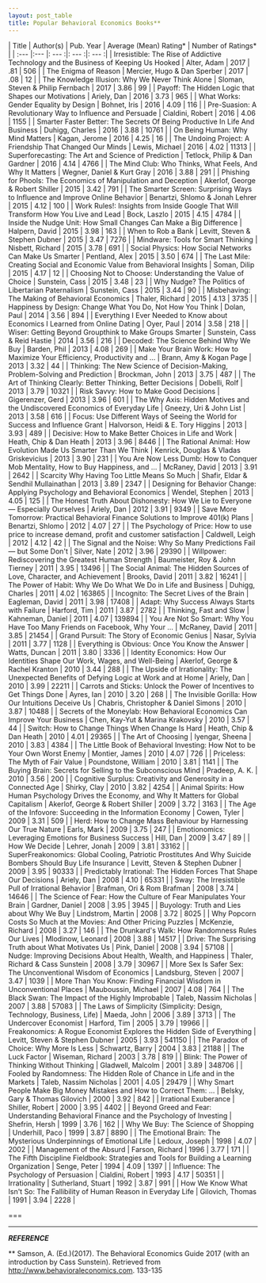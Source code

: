 ```yaml
---
layout: post_table
title: Popular Behavioral Economics Books**
---
```


| Title         | Author(s)           | Pub. Year  | Average (Mean) Rating*  | Number of Ratings*  |
| :--- |:--- |: --- :|: --- :|: --- :|
| Irresistible: The Rise of Addictive Technology and the Business of Keeping Us Hooked | Alter, Adam | 2017 | .81 | 506 |
| The Enigma of Reason | Mercier, Hugo & Dan Sperber | 2017 | .08 | 12 |
| The Knowledge Illusion: Why We Never Think Alone | Sloman, Steven & Philip Fernbach | 2017 | 3.86 | 99 |
| Payoff: The Hidden Logic that Shapes our Motivations | Ariely, Dan | 2016 | 3.73 | 965 |
| What Works: Gender Equality by Design | Bohnet, Iris | 2016 | 4.09 | 116 |
| Pre-Suasion: A Revolutionary Way to Influence and Persuade | Cialdini, Robert | 2016 | 4.06 | 1155 |
| Smarter Faster Better: The Secrets Of Being Productive In Life And Business | Duhigg, Charles | 2016 | 3.88 | 10761 |
| On Being Human: Why Mind Matters | Kagan, Jerome | 2016 | 4.25 | 16 |
| The Undoing Project: A Friendship That Changed Our Minds | Lewis, Michael | 2016 | 4.02 | 11313 |
| Superforecasting: The Art and Science of Prediction | Tetlock, Philip & Dan Gardner | 2016 | 4.14 | 4766 |
| The Mind Club: Who Thinks, What Feels, And Why It Matters | Wegner, Daniel & Kurt Gray | 2016 | 3.88 | 291 |
| Phishing for Phools: The Economics of Manipulation and Deception | Akerlof, George & Robert Shiller | 2015 | 3.42 | 791 |
| The Smarter Screen: Surprising Ways to Influence and Improve Online Behavior | Benartzi, Shlomo & Jonah Lehrer | 2015 | 4.12 | 100 |
| Work Rules!: Insights from Inside Google That Will Transform How You Live and Lead | Bock, Laszlo | 2015 | 4.15 | 4784 |
| Inside the Nudge Unit: How Small Changes Can Make a Big Difference | Halpern, David | 2015 | 3.98 | 163 |
| When to Rob a Bank | Levitt, Steven & Stephen Dubner | 2015 | 3.47 | 7276 |
| Mindware: Tools for Smart Thinking | Nisbett, Richard | 2015 | 3.78 | 691 |
| Social Physics: How Social Networks Can Make Us Smarter | Pentland, Alex | 2015 | 3.50 | 674 |
| The Last Mile: Creating Social and Economic Value from Behavioral Insights | Soman, Dilip | 2015 | 4.17 | 12 |
| Choosing Not to Choose: Understanding the Value of Choice | Sunstein, Cass | 2015 | 3.48 | 23 |
| Why Nudge? The Politics of Libertarian Paternalism | Sunstein, Cass | 2015 | 3.44 | 90 |
| Misbehaving: The Making of Behavioral Economics | Thaler, Richard | 2015 | 4.13 | 3735 |
| Happiness by Design: Change What You Do, Not How You Think | Dolan, Paul | 2014 | 3.56 | 894 |
| Everything I Ever Needed to Know about Economics I Learned from Online Dating | Oyer, Paul | 2014 | 3.58 | 218 |
| Wiser: Getting Beyond Groupthink to Make Groups Smarter | Sunstein, Cass & Reid Hastie | 2014 | 3.56 | 216 |
| Decoded: The Science Behind Why We Buy | Barden, Phil | 2013 | 4.08 | 269 |
| Make Your Brain Work: How to Maximize Your Efficiency, Productivity and … | Brann, Amy & Kogan Page | 2013 | 3.32 | 44 |
| Thinking: The New Science of Decision-Making, Problem-Solving and Prediction | Brockman, John | 2013 | 3.75 | 487 |
| The Art of Thinking Clearly: Better Thinking, Better Decisions | Dobelli, Rolf | 2013 | 3.79 | 10321 |
| Risk Savvy: How to Make Good Decisions | Gigerenzer, Gerd | 2013 | 3.96 | 601 |
| The Why Axis: Hidden Motives and the Undiscovered Economics of Everyday Life | Gneezy, Uri & John List | 2013 | 3.58 | 616 |
| Focus: Use Different Ways of Seeing the World for Success and Influence Grant | Halvorson, Heidi & E. Tory Higgins | 2013 | 3.93 | 489 |
| Decisive: How to Make Better Choices in Life and Work | Heath, Chip & Dan Heath | 2013 | 3.96 | 8446 |
| The Rational Animal: How Evolution Made Us Smarter Than We Think | Kenrick, Douglas & Vladas Griskevicius | 2013 | 3.90 | 231 |
| You Are Now Less Dumb: How to Conquer Mob Mentality, How to Buy Happiness, and … | McRaney, David | 2013 | 3.91 | 2642 |
| Scarcity Why Having Too Little Means So Much | Shafir, Eldar & Sendhil Mullainathan | 2013 | 3.89 | 2347 |
| Designing for Behavior Change: Applying Psychology and Behavioral Economics | Wendel, Stephen | 2013 | 4.05 | 125 |
| The Honest Truth About Dishonesty: How We Lie to Everyone — Especially Ourselves | Ariely, Dan | 2012 | 3.91 | 9349 |
| Save More Tomorrow: Practical Behavioral Finance Solutions to Improve 401(k) Plans | Benartzi, Shlomo | 2012 | 4.07 | 27 |
| The Psychology of Price: How to use price to increase demand, profit and customer satisfaction | Caldwell, Leigh | 2012 | 4.12 | 42 |
| The Signal and the Noise: Why So Many Predictions Fail — but Some Don't | Silver, Nate | 2012 | 3.96 | 29390 |
| Willpower: Rediscovering the Greatest Human Strength | Baumeister, Roy & John Tierney | 2011 | 3.95 | 13496 |
| The Social Animal: The Hidden Sources of Love, Character, and Achievement | Brooks, David | 2011 | 3.82 | 16241 |
| The Power of Habit: Why We Do What We Do in Life and Business | Duhigg, Charles | 2011 | 4.02 | 163865 |
| Incognito: The Secret Lives of the Brain | Eagleman, David | 2011 | 3.98 | 17408 |
| Adapt: Why Success Always Starts with Failure | Harford, Tim | 2011 | 3.87 | 2782 |
| Thinking, Fast and Slow | Kahneman, Daniel | 2011 | 4.07 | 139894 |
| You Are Not So Smart: Why You Have Too Many Friends on Facebook, Why Your … | McRaney, David | 2011 | 3.85 | 21454 |
| Grand Pursuit: The Story of Economic Genius | Nasar, Sylvia | 2011 | 3.77 | 1128 |
| Everything is Obvious: Once You Know the Answer | Watts, Duncan | 2011 | 3.80 | 3336 |
| Identity Economics: How Our Identities Shape Our Work, Wages, and Well-Being | Akerlof, George & Rachel Kranton | 2010 | 3.44 | 288 |
| The Upside of Irrationality: The Unexpected Benefits of Defying Logic at Work and at Home | Ariely, Dan | 2010 | 3.99 | 22211 |
| Carrots and Sticks: Unlock the Power of Incentives to Get Things Done | Ayres, Ian | 2010 | 3.20 | 268 |
| The Invisible Gorilla: How Our Intuitions Deceive Us | Chabris, Christopher & Daniel Simons | 2010 | 3.87 | 10488 |
| Secrets of the Moneylab: How Behavioral Economics Can Improve Your Business | Chen, Kay-Yut & Marina Krakovsky | 2010 | 3.57 | 44 |
| Switch: How to Change Things When Change Is Hard | Heath, Chip & Dan Heath | 2010 | 4.01 | 29365 |
| The Art of Choosing | Iyengar, Sheena | 2010 | 3.83 | 4384 |
| The Little Book of Behavioral Investing: How Not to be Your Own Worst Enemy | Montier, James | 2010 | 4.07 | 726 |
| Priceless: The Myth of Fair Value | Poundstone, William | 2010 | 3.81 | 1141 |
| The Buying Brain: Secrets for Selling to the Subconscious Mind | Pradeep, A. K. | 2010 | 3.56 | 200 |
| Cognitive Surplus: Creativity and Generosity in a Connected Age | Shirky, Clay | 2010 | 3.82 | 4254 |
| Animal Spirits: How Human Psychology Drives the Economy, and Why It Matters for Global Capitalism | Akerlof, George & Robert Shiller | 2009 | 3.72 | 3163 |
| The Age of the Infovore: Succeeding in the Information Economy | Cowen, Tyler | 2009 | 3.31 | 509 |
| Herd: How to Change Mass Behaviour by Harnessing Our True Nature | Earls, Mark | 2009 | 3.75 | 247 |
| Emotionomics: Leveraging Emotions for Business Success | Hill, Dan | 2009 | 3.47 | 89 |
| How We Decide | Lehrer, Jonah | 2009 | 3.81 | 33162 |
| SuperFreakonomics: Global Cooling, Patriotic Prostitutes And Why Suicide Bombers Should Buy Life Insurance | Levitt, Steven & Stephen Dubner | 2009 | 3.95 | 90333 |
| Predictably Irrational: The Hidden Forces That Shape Our Decisions | Ariely, Dan | 2008 | 4.10 | 65331 |
| Sway: The Irresistible Pull of Irrational Behavior | Brafman, Ori & Rom Brafman | 2008 | 3.74 | 14646 |
| The Science of Fear: How the Culture of Fear Manipulates Your Brain | Gardner, Daniel | 2008 | 3.95 | 3945 |
| Buyology: Truth and Lies about Why We Buy | Lindstrom, Martin | 2008 | 3.72 | 8025 |
| Why Popcorn Costs So Much at the Movies: And Other Pricing Puzzles | McKenzie, Richard | 2008 | 3.27 | 146 |
| The Drunkard's Walk: How Randomness Rules Our Lives | Mlodinow, Leonard | 2008 | 3.88 | 14517 |
| Drive: The Surprising Truth about What Motivates Us | Pink, Daniel | 2008 | 3.94 | 57108 |
| Nudge: Improving Decisions About Health, Wealth, and Happiness | Thaler, Richard & Cass Sunstein | 2008 | 3.79 | 30967 |
| More Sex Is Safer Sex: The Unconventional Wisdom of Economics | Landsburg, Steven | 2007 | 3.47 | 1039 |
| More Than You Know: Finding Financial Wisdom in Unconventional Places | Mauboussin, Michael | 2007 | 4.08 | 764 |
| The Black Swan: The Impact of the Highly Improbable | Taleb, Nassim Nicholas | 2007 | 3.88 | 57083 |
| The Laws of Simplicity (Simplicity: Design, Technology, Business, Life) | Maeda, John | 2006 | 3.89 | 3713 |
| The Undercover Economist | Harford, Tim | 2005 | 3.79 | 19966 |
| Freakonomics: A Rogue Economist Explores the Hidden Side of Everything | Levitt, Steven & Stephen Dubner | 2005 | 3.93 | 541150 |
| The Paradox of Choice: Why More Is Less | Schwartz, Barry | 2004 | 3.83 | 21188 |
| The Luck Factor | Wiseman, Richard | 2003 | 3.78 | 819 |
| Blink: The Power of Thinking Without Thinking | Gladwell, Malcolm | 2001 | 3.89 | 348706 |
| Fooled by Randomness: The Hidden Role of Chance in Life and in the Markets | Taleb, Nassim Nicholas | 2001 | 4.05 | 29479 |
| Why Smart People Make Big Money Mistakes and How to Correct Them: … | Belsky, Gary & Thomas Gilovich | 2000 | 3.92 | 842 |
| Irrational Exuberance | Shiller, Robert | 2000 | 3.95 | 4402 |
| Beyond Greed and Fear: Understanding Behavioral Finance and the Psychology of Investing | Shefrin, Hersh | 1999 | 3.76 | 162 |
| Why We Buy: The Science of Shopping | Underhill, Paco | 1999 | 3.87 | 8890 |
| The Emotional Brain: The Mysterious Underpinnings of Emotional Life | Ledoux, Joseph | 1998 | 4.07 | 2002 |
| Management of the Absurd | Farson, Richard | 1996 | 3.77 | 171 |
| The Fifth Discipline Fieldbook: Strategies and Tools for Building a Learning Organization | Senge, Peter | 1994 | 4.09 | 1397 |
| Influence: The Psychology of Persuasion | Cialdini, Robert | 1993 | 4.17 | 50351 |
| Irrationality | Sutherland, Stuart | 1992 | 3.87 | 991 |
| How We Know What Isn't So: The Fallibility of Human Reason in Everyday Life | Gilovich, Thomas | 1991 | 3.94 | 2228 |

===

---

***REFERENCE***

  ** Samson, A. (Ed.)(2017). The Behavioral Economics Guide 2017 (with an introduction by Cass Sunstein). Retrieved from http://www.behavioraleconomics.com. 133-135
